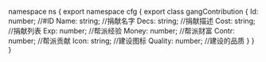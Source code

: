 namespace ns {
	export namespace cfg {
		export class gangContribution {
			Id: number;		//#ID
			Name: string;		//捐献名字
			Decs: string;		//捐献描述
			Cost: string;		//捐献列表
			Exp: number;		//帮派经验
			Money: number;		//帮派财富
			Contr: number;		//帮派贡献
			Icon: string;		//建设图标
			Quality: number;		//建设的品质
		}
	}
}